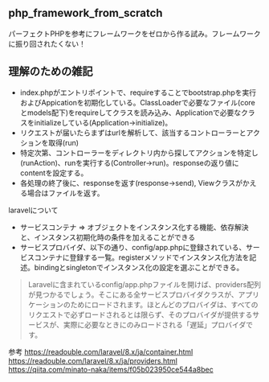 ## php_framework_from_scratch

パーフェクトPHPを参考にフレームワークをゼロから作る試み。フレームワークに振り回されたくない！

## 理解のための雑記
- index.phpがエントリポイントで、requireすることでbootstrap.phpを実行およびAppicationを初期化している。ClassLoaderで必要なファイル(coreとmodels配下)をrequireしてクラスを読み込み、Applicationで必要なクラスをinitializeしている(Application->initialize)。
- リクエストが届いたらまずはurlを解析して、該当するコントローラーとアクションを取得(run)
- 特定次第、コントローラーをディレクトリ内から探してアクションを特定し(runAction)、runを実行する(Controller->run)。responseの返り値にcontentを設定する。
- 各処理の終了後に、responseを返す(response->send), Viewクラスがかえる場合はファイルを返す。

laravelについて
- サービスコンテナ => オブジェクトをインスタンス化する機能、依存解決と、インスタンス初期化時の条件を加えることができる
- サービスプロバイダ、以下の通り、config/app.phpに登録されている、サービスコンテナに登録する一覧。registerメソッドでインスタンス化方法を記述。bindingとsingletonでインスタンス化の設定を選ぶことができる。
> Laravelに含まれているconfig/app.phpファイルを開けば、providers配列が見つかるでしょう。そこにある全サービスプロバイダクラスが、アプリケーションのためにロードされます。ほとんどのプロバイダは、すべてのリクエストで必ずロードされるとは限らず、そのプロバイダが提供するサービスが、実際に必要なときにのみロードされる「遅延」プロバイダです。

参考
https://readouble.com/laravel/8.x/ja/container.html
https://readouble.com/laravel/8.x/ja/providers.html
https://qiita.com/minato-naka/items/f05b023950ce544a8bec